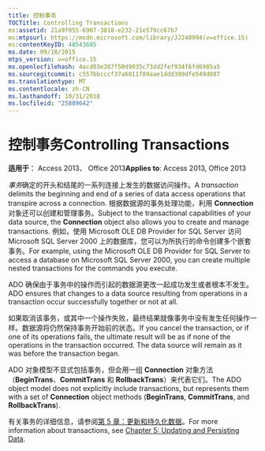 ```yaml
---
title: 控制事务
TOCTitle: Controlling Transactions
ms:assetid: 21a9f055-6907-3818-e232-21e579cc67b7
ms:mtpsurl: https://msdn.microsoft.com/library/JJ248994(v=office.15)
ms:contentKeyID: 48543685
ms.date: 09/18/2015
mtps_version: v=office.15
ms.openlocfilehash: 4acd03e387f50d9035c73dd2fef934f6fd6985a5
ms.sourcegitcommit: c557bbcccf37a6011f89aae1ddd399dfe549d087
ms.translationtype: MT
ms.contentlocale: zh-CN
ms.lasthandoff: 10/31/2018
ms.locfileid: "25889642"
---
```

# <a name="controlling-transactions"></a><span data-ttu-id="07d3a-102">控制事务</span><span class="sxs-lookup"><span data-stu-id="07d3a-102">Controlling Transactions</span></span>


<span data-ttu-id="07d3a-103">**适用于**： Access 2013、 Office 2013</span><span class="sxs-lookup"><span data-stu-id="07d3a-103">**Applies to**: Access 2013, Office 2013</span></span>

<span data-ttu-id="07d3a-104">*事务*确定的开头和结尾的一系列连接上发生的数据访问操作。</span><span class="sxs-lookup"><span data-stu-id="07d3a-104">A *transaction* delimits the beginning and end of a series of data access operations that transpire across a connection.</span></span> <span data-ttu-id="07d3a-105">根据数据源的事务处理功能，利用 **Connection** 对象还可以创建和管理事务。</span><span class="sxs-lookup"><span data-stu-id="07d3a-105">Subject to the transactional capabilities of your data source, the **Connection** object also allows you to create and manage transactions.</span></span> <span data-ttu-id="07d3a-106">例如，使用 Microsoft OLE DB Provider for SQL Server 访问 Microsoft SQL Server 2000 上的数据库，您可以为所执行的命令创建多个嵌套事务。</span><span class="sxs-lookup"><span data-stu-id="07d3a-106">For example, using the Microsoft OLE DB Provider for SQL Server to access a database on Microsoft SQL Server 2000, you can create multiple nested transactions for the commands you execute.</span></span>

<span data-ttu-id="07d3a-107">ADO 确保由于事务中的操作而引起的数据源更改一起成功发生或者根本不发生。</span><span class="sxs-lookup"><span data-stu-id="07d3a-107">ADO ensures that changes to a data source resulting from operations in a transaction occur successfully together or not at all.</span></span>

<span data-ttu-id="07d3a-p102">如果取消该事务，或其中一个操作失败，最终结果就像事务中没有发生任何操作一样。数据源将仍然保持事务开始前的状态。</span><span class="sxs-lookup"><span data-stu-id="07d3a-p102">If you cancel the transaction, or if one of its operations fails, the ultimate result will be as if none of the operations in the transaction occurred. The data source will remain as it was before the transaction began.</span></span>

<span data-ttu-id="07d3a-110">ADO 对象模型不显式包括事务，但会用一组 **Connection** 对象方法（**BeginTrans**、**CommitTrans** 和 **RollbackTrans**）来代表它们。</span><span class="sxs-lookup"><span data-stu-id="07d3a-110">The ADO object model does not explicitly include transactions, but represents them with a set of **Connection** object methods (**BeginTrans**, **CommitTrans**, and **RollbackTrans**).</span></span>

<span data-ttu-id="07d3a-111">有关事务的详细信息，请参阅[第 5 章：更新和持久化数据](chapter-5-updating-and-persisting-data.md)。</span><span class="sxs-lookup"><span data-stu-id="07d3a-111">For more information about transactions, see [Chapter 5: Updating and Persisting Data](chapter-5-updating-and-persisting-data.md).</span></span>

